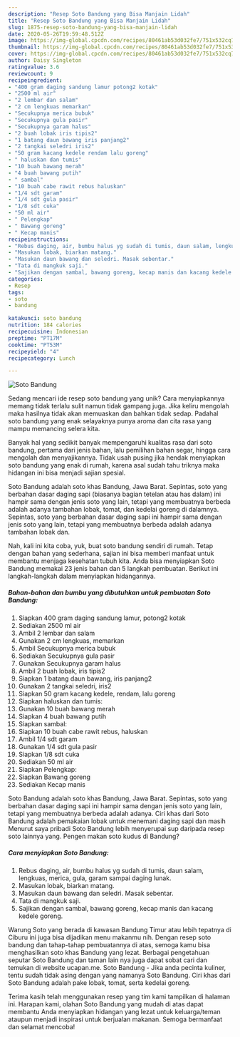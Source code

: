```yaml
---
description: "Resep Soto Bandung yang Bisa Manjain Lidah"
title: "Resep Soto Bandung yang Bisa Manjain Lidah"
slug: 1875-resep-soto-bandung-yang-bisa-manjain-lidah
date: 2020-05-26T19:59:48.512Z
image: https://img-global.cpcdn.com/recipes/80461ab53d032fe7/751x532cq70/soto-bandung-foto-resep-utama.jpg
thumbnail: https://img-global.cpcdn.com/recipes/80461ab53d032fe7/751x532cq70/soto-bandung-foto-resep-utama.jpg
cover: https://img-global.cpcdn.com/recipes/80461ab53d032fe7/751x532cq70/soto-bandung-foto-resep-utama.jpg
author: Daisy Singleton
ratingvalue: 3.6
reviewcount: 9
recipeingredient:
- "400 gram daging sandung lamur potong2 kotak"
- "2500 ml air"
- "2 lembar dan salam"
- "2 cm lengkuas memarkan"
- "Secukupnya merica bubuk"
- "Secukupnya gula pasir"
- "Secukupnya garam halus"
- "2 buah lobak iris tipis2"
- "1 batang daun bawang iris panjang2"
- "2 tangkai seledri iris2"
- "50 gram kacang kedele rendam lalu goreng"
- " haluskan dan tumis"
- "10 buah bawang merah"
- "4 buah bawang putih"
- " sambal"
- "10 buah cabe rawit rebus haluskan"
- "1/4 sdt garam"
- "1/4 sdt gula pasir"
- "1/8 sdt cuka"
- "50 ml air"
- " Pelengkap"
- " Bawang goreng"
- " Kecap manis"
recipeinstructions:
- "Rebus daging, air, bumbu halus yg sudah di tumis, daun salam, lengkuas, merica, gula, garam sampai daging lunak."
- "Masukan lobak, biarkan matang."
- "Masukan daun bawang dan seledri. Masak sebentar."
- "Tata di mangkuk saji."
- "Sajikan dengan sambal, bawang goreng, kecap manis dan kacang kedele goreng."
categories:
- Resep
tags:
- soto
- bandung

katakunci: soto bandung 
nutrition: 184 calories
recipecuisine: Indonesian
preptime: "PT17M"
cooktime: "PT53M"
recipeyield: "4"
recipecategory: Lunch

---
```



![Soto Bandung](https://img-global.cpcdn.com/recipes/80461ab53d032fe7/751x532cq70/soto-bandung-foto-resep-utama.jpg)

Sedang mencari ide resep soto bandung yang unik? Cara menyiapkannya memang tidak terlalu sulit namun tidak gampang juga. Jika keliru mengolah maka hasilnya tidak akan memuaskan dan bahkan tidak sedap. Padahal soto bandung yang enak selayaknya punya aroma dan cita rasa yang mampu memancing selera kita.

Banyak hal yang sedikit banyak mempengaruhi kualitas rasa dari soto bandung, pertama dari jenis bahan, lalu pemilihan bahan segar, hingga cara mengolah dan menyajikannya. Tidak usah pusing jika hendak menyiapkan soto bandung yang enak di rumah, karena asal sudah tahu triknya maka hidangan ini bisa menjadi sajian spesial.

Soto Bandung adalah soto khas Bandung, Jawa Barat. Sepintas, soto yang berbahan dasar daging sapi (biasanya bagian tetelan atau has dalam) ini hampir sama dengan jenis soto yang lain, tetapi yang membuatnya berbeda adalah adanya tambahan lobak, tomat, dan kedelai goreng di dalamnya. Sepintas, soto yang berbahan dasar daging sapi ini hampir sama dengan jenis soto yang lain, tetapi yang membuatnya berbeda adalah adanya tambahan lobak dan.


Nah, kali ini kita coba, yuk, buat soto bandung sendiri di rumah. Tetap dengan bahan yang sederhana, sajian ini bisa memberi manfaat untuk membantu menjaga kesehatan tubuh kita. Anda bisa menyiapkan Soto Bandung memakai 23 jenis bahan dan 5 langkah pembuatan. Berikut ini langkah-langkah dalam menyiapkan hidangannya.

<!--inarticleads1-->

##### Bahan-bahan dan bumbu yang dibutuhkan untuk pembuatan Soto Bandung:

1. Siapkan 400 gram daging sandung lamur, potong2 kotak
1. Sediakan 2500 ml air
1. Ambil 2 lembar dan salam
1. Gunakan 2 cm lengkuas, memarkan
1. Ambil Secukupnya merica bubuk
1. Sediakan Secukupnya gula pasir
1. Gunakan Secukupnya garam halus
1. Ambil 2 buah lobak, iris tipis2
1. Siapkan 1 batang daun bawang, iris panjang2
1. Gunakan 2 tangkai seledri, iris2
1. Siapkan 50 gram kacang kedele, rendam, lalu goreng
1. Siapkan  haluskan dan tumis:
1. Gunakan 10 buah bawang merah
1. Siapkan 4 buah bawang putih
1. Siapkan  sambal:
1. Siapkan 10 buah cabe rawit rebus, haluskan
1. Ambil 1/4 sdt garam
1. Gunakan 1/4 sdt gula pasir
1. Siapkan 1/8 sdt cuka
1. Sediakan 50 ml air
1. Siapkan  Pelengkap:
1. Siapkan  Bawang goreng
1. Sediakan  Kecap manis


Soto Bandung adalah soto khas Bandung, Jawa Barat. Sepintas, soto yang berbahan dasar daging sapi ini hampir sama dengan jenis soto yang lain, tetapi yang membuatnya berbeda adalah adanya. Ciri khas dari Soto Bandung adalah pemakaian lobak untuk menemani daging sapi dan masih Menurut saya pribadi Soto Bandung lebih menyerupai sup daripada resep soto lainnya yang. Pengen makan soto kudus di Bandung? 

<!--inarticleads2-->

##### Cara menyiapkan Soto Bandung:

1. Rebus daging, air, bumbu halus yg sudah di tumis, daun salam, lengkuas, merica, gula, garam sampai daging lunak.
1. Masukan lobak, biarkan matang.
1. Masukan daun bawang dan seledri. Masak sebentar.
1. Tata di mangkuk saji.
1. Sajikan dengan sambal, bawang goreng, kecap manis dan kacang kedele goreng.


Warung Soto yang berada di kawasan Bandung Timur atau lebih tepatnya di Ciburu ini juga bisa dijadikan menu makanmu nih. Dengan resep soto bandung dan tahap-tahap pembuatannya di atas, semoga kamu bisa menghasilkan soto khas Bandung yang lezat. Berbagai pengetahuan seputar Soto Bandung dan taman lain nya juga dapat sobat cari dan temukan di website ucapan.me. Soto Bandung - Jika anda pecinta kuliner, tentu sudah tidak asing dengan yang namanya Soto Bandung. Ciri khas dari Soto Bandung adalah pake lobak, tomat, serta kedelai goreng. 

Terima kasih telah menggunakan resep yang tim kami tampilkan di halaman ini. Harapan kami, olahan Soto Bandung yang mudah di atas dapat membantu Anda menyiapkan hidangan yang lezat untuk keluarga/teman ataupun menjadi inspirasi untuk berjualan makanan. Semoga bermanfaat dan selamat mencoba!
